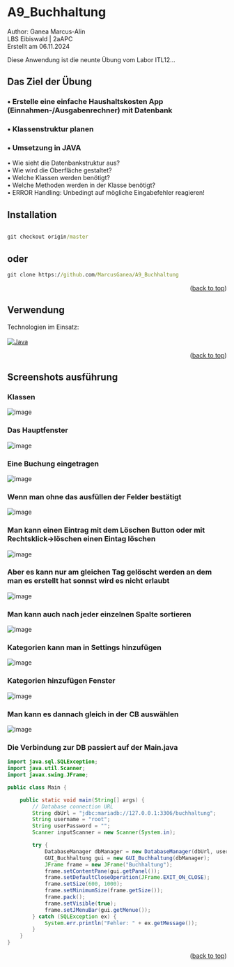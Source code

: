 # A9_Buchhaltung

<a name="readme-top"></a>
Author: Ganea Marcus-Alin <br>
LBS Eibiswald | 2aAPC <br>
Erstellt am 06.11.2024

Diese Anwendung ist die neunte Übung vom Labor ITL12...<br>

## Das Ziel der Übung
### •	Erstelle eine einfache Haushaltskosten App (Einnahmen-/Ausgabenrechner) mit Datenbank
### •	Klassenstruktur planen
### •	Umsetzung in JAVA



<div>•	Wie sieht die Datenbankstruktur aus? <div/>
<div>•	Wie wird die Oberfläche gestaltet?<div/>
<div>•	Welche Klassen werden benötigt?<div/>
<div>•	Welche Methoden werden in der Klasse benötigt?<div/>
<div>•	ERROR Handling: Unbedingt auf mögliche Eingabefehler reagieren!<div/>




## Installation

```cmd

git checkout origin/master
```
## oder
```cmd
git clone https://github.com/MarcusGanea/A9_Buchhaltung
```
<p align="right">(<a href="#readme-top">back to top</a>)</p>

## Verwendung
Technologien im Einsatz:
<br><br>
[![Java][java.com]][java-url]


<p align="right">(<a href="#readme-top">back to top</a>)</p>

## Screenshots ausführung

### Klassen
![image](https://github.com/user-attachments/assets/1c983bdd-c8e6-4346-91bb-4c3cde615a33)


### Das Hauptfenster
![image](https://github.com/user-attachments/assets/4fa3f3ae-2e9a-471c-b011-c93db605bf9f)

### Eine Buchung eingetragen
![image](https://github.com/user-attachments/assets/18d1db10-2ede-46ef-826e-21e5ecf43b30)

### Wenn man ohne das ausfüllen der Felder bestätigt
![image](https://github.com/user-attachments/assets/d4c3f2aa-27f6-46bb-8c11-81c30777bd41)


### Man kann einen Eintrag mit dem Löschen Button oder mit Rechtsklick->löschen einen Eintag löschen
![image](https://github.com/user-attachments/assets/7b5da211-ef3e-4d00-b38b-faa2e72f3a20)

### Aber es kann nur am gleichen Tag gelöscht werden an dem man es erstellt hat sonnst wird es nicht erlaubt
![image](https://github.com/user-attachments/assets/8a176171-2620-4042-ae9e-5fae1f818183)


### Man kann auch nach jeder einzelnen Spalte sortieren
![image](https://github.com/user-attachments/assets/efad9fe1-cc40-41fe-8968-6c186b71edb1)

### Kategorien kann man in Settings hinzufügen
![image](https://github.com/user-attachments/assets/3a65c36b-86a5-4abf-bdb6-42c9a234ab85)

### Kategorien hinzufügen Fenster
![image](https://github.com/user-attachments/assets/f4744646-9b55-4540-9bde-3deaf066bc21)

### Man kann es dannach gleich in der CB auswählen
![image](https://github.com/user-attachments/assets/8fc6914e-3456-4a1e-8672-76efb1d63003)



### Die Verbindung zur DB passiert auf der Main.java
```java
import java.sql.SQLException;
import java.util.Scanner;
import javax.swing.JFrame;

public class Main {

    public static void main(String[] args) {
        // Database connection URL
        String dbUrl = "jdbc:mariadb://127.0.0.1:3306/buchhaltung";
        String username = "root";
        String userPassword = "";
        Scanner inputScanner = new Scanner(System.in);

        try {
            DatabaseManager dbManager = new DatabaseManager(dbUrl, username, userPassword);
            GUI_Buchhaltung gui = new GUI_Buchhaltung(dbManager);
            JFrame frame = new JFrame("Buchhaltung");
            frame.setContentPane(gui.getPanel());
            frame.setDefaultCloseOperation(JFrame.EXIT_ON_CLOSE);
            frame.setSize(600, 1000);
            frame.setMinimumSize(frame.getSize());
            frame.pack();
            frame.setVisible(true);
            frame.setJMenuBar(gui.getMenue());
        } catch (SQLException ex) {
            System.err.println("Fehler: " + ex.getMessage());
        }
    }
}
```






<p align="right">(<a href="#readme-top">back to top</a>)</p>


<!-- MARKDOWN LINKS & IMAGES -->
<!-- https://www.markdownguide.org/basic-syntax/#reference-style-links -->
[java.com]: https://img.shields.io/badge/Java-ED8B00?style=for-the-badge&logo=openjdk&logoColor=white
[java-url]: https://www.java.com/de/
[product-screenshot]: Screen.png
